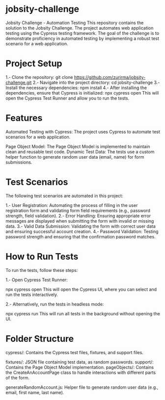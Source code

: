 # jobsity-challenge
Jobsity Challenge - Automation Testing 
This repository contains the solution to the Jobsity Challenge. The project automates web application testing using the Cypress testing framework. The goal of the challenge is to demonstrate proficiency in automated testing by implementing a robust test scenario for a web application.

# Project Setup
1.- Clone the repository:
git clone https://github.com/zurirma/jobsity-challenge.git
2.- Navigate into the project directory:
cd jobsity-challenge
3.- Install the necessary dependencies:
npm install
4.- After installing the dependencies, ensure that Cypress is initialized:
npx cypress open
This will open the Cypress Test Runner and allow you to run the tests.

# Features
Automated Testing with Cypress: The project uses Cypress to automate test scenarios for a web application.

Page Object Model: The Page Object Model is implemented to maintain clean and reusable test code.
Dynamic Test Data: The tests use a custom helper function to generate random user data (email, name) for form submissions.

# Test Scenarios
The following test scenarios are automated in this project:

1.- User Registration: Automating the process of filling in the user registration form and validating form field requirements (e.g., password strength, field validation).
2.- Error Handling: Ensuring appropriate error messages are displayed when submitting the form with invalid or missing data.
3.- Valid Data Submission: Validating the form with correct user data and ensuring successful account creation.
4.- Password Validation: Testing password strength and ensuring that the confirmation password matches.

# How to Run Tests
To run the tests, follow these steps:

1.- Open Cypress Test Runner:

npx cypress open
This will open the Cypress UI, where you can select and run the tests interactively.

2.- Alternatively, run the tests in headless mode:

npx cypress run
This will run all tests in the background without opening the UI.

# Folder Structure
cypress/: Contains the Cypress test files, fixtures, and support files.

fixtures/: JSON file containing test data, as random passwords.
support/: Contains the Page Object Model implementation.
pageObjects/: Contains the CreateAnAccountPage class to handle interactions with different parts of the form.

generateRandomAccount.js: Helper file to generate random user data (e.g., email, first name, last name).

